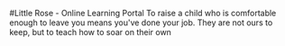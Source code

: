 #Little Rose - Online Learning Portal
To raise a child who is comfortable enough to leave you means you've done your job. They are not ours to keep, but to teach how to soar on their own
